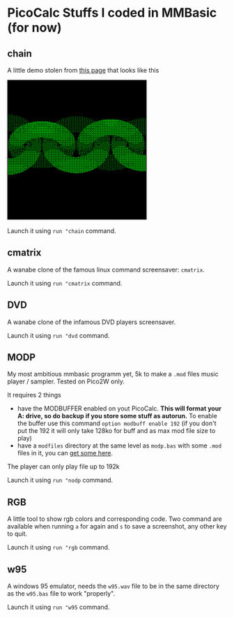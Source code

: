# PicoCalc Stuffs I coded in MMBasic (for now)

## chain

A little demo stolen from [this page](https://www.thebackshed.com/forum/ViewTopic.php?TID=17161&P=2#227043) that looks like this

![Chain screenshot](https://raw.githubusercontent.com/guidouil/PicoCalcStuffs/refs/heads/main/chain.bmp)

Launch it using `run "chain` command.

## cmatrix

A wanabe clone of the famous linux command screensaver: `cmatrix`.

Launch it using `run "cmatrix` command.

## DVD

A wanabe clone of the infamous DVD players screensaver.

Launch it using `run "dvd` command.

## MODP

My most ambitious mmbasic programm yet, 5k to make a `.mod` files music player / sampler. Tested on Pico2W only.

It requires 2 things
- have the MODBUFFER enabled on yout PicoCalc. **This will format your A: drive, so do backup if you store some stuff as autorun.** To enable the buffer use this command `option modbuff enable 192` (if you don't put the 192 it will only take 128ko for buff and as max mod file size to play)
- have a `modfiles` directory at the same level as `modp.bas` with some `.mod` files in it, you can [get some here](https://modarchive.org/).

The player can only play file up to 192k

Launch it using `run "nodp` command.

## RGB

A little tool to show rgb colors and corresponding code. Two command are available when running `a` for again and `s` to save a screenshot, any other key to quit.

Launch it using `run "rgb` command.

## w95

A windows 95 emulator, needs the `w95.wav` file to be in the same directory as the `w95.bas` file to work "properly".

Launch it using `run "w95` command.
